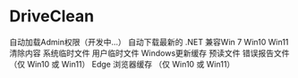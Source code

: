 # DriveClean

自动加载Admin权限（开发中...）
自动下载最新的 .NET
兼容Win 7  Win10 Win11
清除内容
  系统临时文件
  用户临时文件
  Windows更新缓存
  预读文件
  错误报告文件（仅 Win10 或 Win11）
  Edge 浏览器缓存 （仅 Win10 或 Win11）
